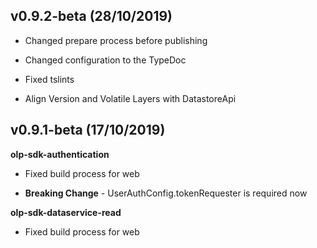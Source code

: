 ## v0.9.2-beta (28/10/2019)

* Changed prepare process before publishing

* Changed configuration to the TypeDoc

* Fixed tslints

* Align Version and Volatile Layers with DatastoreApi


## v0.9.1-beta (17/10/2019)

**olp-sdk-authentication**

* Fixed build process for web

* **Breaking Change** - UserAuthConfig.tokenRequester is required now


**olp-sdk-dataservice-read**

* Fixed build process for web
